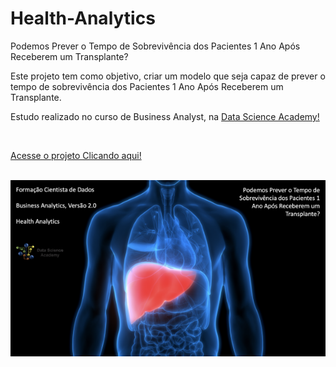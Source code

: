 # Health-Analytics
Podemos Prever o Tempo de Sobrevivência dos Pacientes 1 Ano Após Receberem um Transplante?

Este projeto tem como objetivo, criar um modelo que seja capaz de prever o tempo de sobrevivência dos Pacientes 1 Ano Após Receberem um Transplante.

Estudo realizado no curso de Business Analyst, na <a href="https://www.datascienceacademy.com.br/course?courseid=anlise-de-dados-com-matlab">Data Science Academy!</a>

<br/>

<a href="https://wenceslau93.github.io/Health-Analytics/">Acesse o projeto Clicando aqui!</a>

<br/>
<center>
<img src="https://github.com/Wenceslau93/Health-Analytics/blob/main/imagem_projeto.png" alt="some text">
</center>

